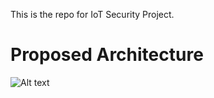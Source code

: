 This is the repo for IoT Security Project.<br>
<h1>Proposed Architecture</h1>

<img src="https://github.com/Noob919/PET-EXPERIMENT/blob/main/Data/Images/Algorithm%20flowchart%20example.png" alt="Alt text" title="Optional title">
